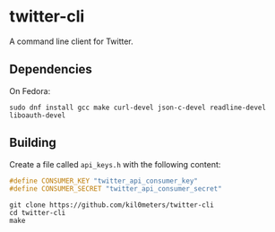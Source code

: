 # twitter-cli

A command line client for Twitter.

## Dependencies 

On Fedora:
```
sudo dnf install gcc make curl-devel json-c-devel readline-devel liboauth-devel
```

## Building

Create a file called `api_keys.h` with the following content:

```c
#define CONSUMER_KEY "twitter_api_consumer_key"                            
#define CONSUMER_SECRET "twitter_api_consumer_secret"
```

```
git clone https://github.com/kil0meters/twitter-cli
cd twitter-cli
make
```
